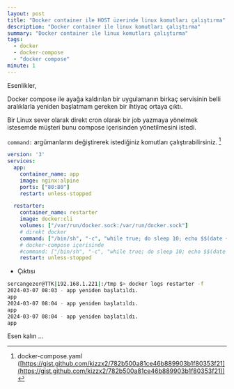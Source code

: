 ```yaml
---
layout: post
title: "Docker container ile HOST üzerinde linux komutları çalıştırma"
description: "Docker container ile linux komutları çalıştırma"
summary: "Docker container ile linux komutları çalıştırma"
tags: 
  - docker
  - docker-compose
  - "docker compose"
minute: 1
---
```


Esenlikler,

Docker compose ile ayağa kaldırılan bir uygulamanın birkaç servisinin belli aralıklarla yeniden başlatmam gereken bir ihtiyaç ortaya çıktı. 

Bir Linux sever olarak direkt cron olarak bir job yazmaya yönelmek istesemde müşteri bunu compose içerisinden yönetilmesini istedi.

`command:` argümanlarını değiştirerek istediğiniz komutları çalıştırabilirsiniz. [^1]

```yaml
version: '3'
services:
  app:
    container_name: app
    image: nginx:alpine
    ports: ["80:80"]
    restart: unless-stopped

  restarter:
    container_name: restarter
    image: docker:cli
    volumes: ["/var/run/docker.sock:/var/run/docker.sock"]
    # direkt docker 
    command: ["/bin/sh", "-c", "while true; do sleep 10; echo $$(date +'%Y-%m-%d %H:%M') - app yeniden başlatıldı.; docker restart app; done"]
    # docker-compose içerisinde
    #command: ["/bin/sh", "-c", "while true; do sleep 10; echo $$(date +'%Y-%m-%d %H:%M') - app yeniden başlatıldı.; docker compose -p uygulamam restart app; done"]
    restart: unless-stopped
```

* Çıktısı

```bash
sercangezer@TTK|192.168.1.221|:/tmp $> docker logs restarter -f
2024-03-07 08:03 - app yeniden başlatıldı.
app
2024-03-07 08:04 - app yeniden başlatıldı.
app
2024-03-07 08:04 - app yeniden başlatıldı.
app
```

Esen kalın ...

[^1]: docker-compose.yaml ([https://gist.github.com/kizzx2/782b500a81ce46b889903b1f80353f21](https://gist.github.com/kizzx2/782b500a81ce46b889903b1f80353f21))